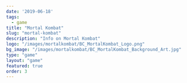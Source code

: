 ```yaml
---
date: '2019-06-18'
tags:
  - game
title: "Mortal Kombat"
slug: "mortal-kombat"
description: "Info on Mortal Kombat"
logo: "/images/mortalkombat/BC_MortalKombat_Logo.png"
bg_image: "/images/mortalkombat/BC_MortalKombat_Background_Art.jpg"
type: "game"
layout: "game"
featured: true
order: 3
---
```


